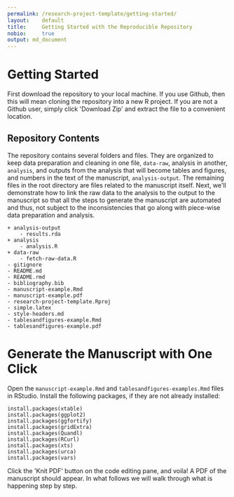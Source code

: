 ```yaml
---
permalink: /research-project-template/getting-started/
layout:    default
title:     Getting Started with the Reproducible Repository
nobio:     true
output: md_document
---
```


Getting Started
===============

First download the repository to your local machine. If you use Github,
then this will mean cloning the repository into a new R project. If you
are not a Github user, simply click 'Download Zip' and extract the file
to a convenient location.

Repository Contents
-------------------

The repository contains several folders and files. They are organized to
keep data preparation and cleaning in one file, `data-raw`, analysis in
another, `analysis`, and outputs from the analysis that will become
tables and figures, and numbers in the text of the manuscript,
`analysis-output`. The remaining files in the root directory are files
related to the manuscript itself. Next, we'll demonstrate how to link
the raw data to the analysis to the output to the manuscript so that all
the steps to generate the manuscript are automated and thus, not subject
to the inconsistencies that go along with piece-wise data preparation
and analysis.

    + analysis-output
        - results.rda
    + analysis
        - analysis.R
    + data-raw
        - fetch-raw-data.R
    - gitignore
    - README.md
    - README.rmd
    - bibliography.bib
    - manuscript-example.Rmd
    - manuscript-example.pdf
    - research-project-template.Rproj
    - simple.latex
    - style-headers.md
    - tablesandfigures-example.Rmd
    - tablesandfigures-example.pdf

Generate the Manuscript with One Click
======================================

Open the `manuscript-example.Rmd` and `tablesandfigures-examples.Rmd`
files in RStudio. Install the following packages, if they are not
already installed:

    install.packages(xtable)
    install.packages(ggplot2)
    install.packages(ggfortify)
    install.packages(gridExtra)
    install.packages(Quandl)
    install.packages(RCurl)
    install.packages(xts)
    install.packages(urca)
    install.packages(vars)

Click the 'Knit PDF' button on the code editing pane, and voila! A PDF
of the manuscript should appear. In what follows we will walk through
what is happening step by step.
